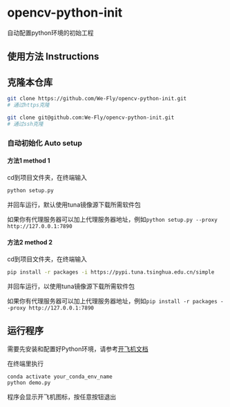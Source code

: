 # opencv-python-init

自动配置python环境的初始工程

## 使用方法 Instructions

## 克隆本仓库

```bash
git clone https://github.com/We-Fly/opencv-python-init.git
# 通过https克隆

git clone git@github.com:We-Fly/opencv-python-init.git
# 通过ssh克隆
```

### 自动初始化 Auto setup

#### 方法1 method 1

cd到项目文件夹，在终端输入

```bash
python setup.py 
```

并回车运行，默认使用tuna镜像源下载所需软件包

如果你有代理服务器可以加上代理服务器地址，例如`python setup.py --proxy http://127.0.0.1:7890`

#### 方法2 method 2

cd到项目文件夹，在终端输入

```bash
pip install -r packages -i https://pypi.tuna.tsinghua.edu.cn/simple 
```

并回车运行，以使用tuna镜像源下载所需软件包

如果你有代理服务器可以加上代理服务器地址，例如`pip install -r packages --proxy http://127.0.0.1:7890`

## 运行程序

需要先安装和配置好Python环境，请参考[开飞机文档](https://we-fly.cd.al)

在终端里执行

```bash
conda activate your_conda_env_name
python demo.py
```

程序会显示开飞机图标，按任意按钮退出
